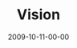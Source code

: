 ---
layout: message
category: message
series: "The Garden"
title: "Vision"
date: 2009-10-11-00-00
message_id: 585
audio: "http://s3.amazonaws.com/crossroads-media/messages/audio/Garden1.mp3"
audio-duration: "37:32"
program: "http://s3.amazonaws.com/crossroads-media/documents/1010_11Program.pdf"
description: "Brian Tome discusses why we need to have a vision for our growth."
video: "http://s3.amazonaws.com/crossroads-media/messages/video/Garden1.mp4"
video-duration: "37:32"
video-image: "http://s3.amazonaws.com/crossroads-media/images/Garden1-still.jpg"
notes-description: ""
notes: "http://s3.amazonaws.com/crossroads-media/documents/SN_10_10-11_09.pdf"
notes-title: "Vision (Study Notes)"
tag: 
 - growth
 - vision
 - disciplines
 - garden
 - tome
 - planting
explicit: false
---